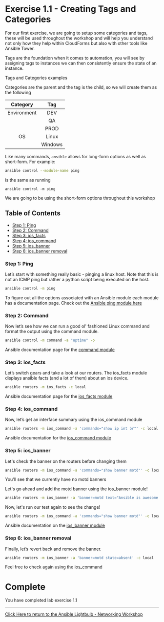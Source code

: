 # Exercise 1.1 - Creating Tags and Categories

For our first exercise, we are going to setup some categories and tags, these will be used throughout the workshop and will help you understand not only how they help within CloudForms but also with other tools like Ansible Tower.

Tags are the foundation when it comes to automation, you will see by assigning tags to instances we can then consistently ensure the state of an instance.

Tags and Categories examples

Categories are the parent and the tag is the child, so we will create them as the following


| Category | Tag |
|:---:|:---:|
| Environment| DEV |
| | QA |
| | PROD |
| OS | Linux |
| | Windows |
            


Like many commands, `ansible` allows for long-form options as well as short-form. For example:

```bash
ansible control --module-name ping
```

is the same as running
```
ansible control -m ping
```
We are going to be using the short-form options throughout this workshop

## Table of Contents
 - [Step 1: Ping](#step-1-ping)
 - [Step 2: Command](#step-2-command)
 - [Step 3: ios_facts](#step-3-ios_facts)
 - [Step 4: ios_command](#step-4-ios_command)
 - [Step 5: ios_banner](#step-5-ios_banner)
 - [Step 6: ios_banner removal](#step-6-ios_banner-removal)

### Step 1: Ping

Let’s start with something really basic - pinging a linux host. Note that this is not an ICMP ping but rather a python script being executed on the host.

```bash
ansible control -m ping
```

To figure out all the options associated with an Ansible module each module has a documentation page.  Check out the [Ansible ping module here](http://docs.ansible.com/ansible/latest/ping_module.html)

### Step 2: Command
Now let’s see how we can run a good ol' fashioned Linux command and format the output using the command module.
```bash
ansible control -m command -a "uptime" -o
```

Ansible documentation page for the [command module](http://docs.ansible.com/ansible/latest/command_module.html)

### Step 3: ios_facts

Let’s switch gears and take a look at our routers. The ios_facts module displays ansible facts (and a lot of them) about an ios device.

```bash
ansible routers -m ios_facts -c local
```

Ansible documentation page for the [ios_facts module](http://docs.ansible.com/ansible/latest/ios_facts_module.html)

### Step 4: ios_command

Now, let’s get an interface summary using the ios_command module

```bash
ansible routers -m ios_command -a 'commands="show ip int br"' -c local
```
Ansible documentation for the [ios_command module](http://docs.ansible.com/ansible/latest/ios_command_module.html)
### Step 5: ios_banner
Let's check the banner on the routers before changing them
```bash
ansible routers -m ios_command -a 'commands="show banner motd"' -c local
```
You'll see that we currently have no motd banners

Let's go ahead and add the motd banner using the ios_banner module!

```bash
ansible routers -m ios_banner -a 'banner=motd text="Ansible is awesome!" state=present' -c local
```
Now, let's run our test again to see the change!
```bash
ansible routers -m ios_command -a 'commands="show banner motd"' -c local
```
Ansible documentation on the [ios_banner module](http://docs.ansible.com/ansible/latest/ios_banner_module.html)

### Step 6: ios_banner removal

Finally, let’s revert back and remove the banner.

```bash
ansible routers -m ios_banner -a 'banner=motd state=absent' -c local
```
Feel free to check again using the ios_command

# Complete
You have completed lab exercise 1.1

 ---
[Click Here to return to the Ansible Lightbulb - Networking Workshop](../README.md)
